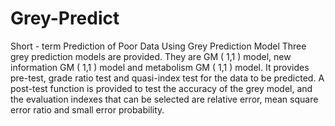 # Grey-Predict
Short - term Prediction of Poor Data Using Grey Prediction Model
Three grey prediction models are provided. They are GM ( 1,1 ) model, new information GM ( 1,1 ) model and metabolism GM ( 1,1 ) model.
It provides pre-test, grade ratio test and quasi-index test for the data to be predicted.
A post-test function is provided to test the accuracy of the grey model, and the evaluation indexes that can be selected are relative error, mean square error ratio and small error probability.